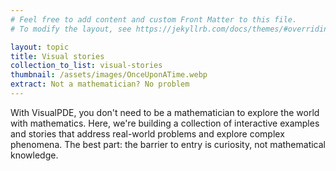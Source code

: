 ```yaml
---
# Feel free to add content and custom Front Matter to this file.
# To modify the layout, see https://jekyllrb.com/docs/themes/#overriding-theme-defaults

layout: topic
title: Visual stories
collection_to_list: visual-stories
thumbnail: /assets/images/OnceUponATime.webp
extract: Not a mathematician? No problem
---
```


With VisualPDE, you don't need to be a mathematician to explore the world with mathematics. Here, we're building a collection of interactive examples and stories that address real-world problems and explore complex phenomena. The best part: the barrier to entry is curiosity, not mathematical knowledge.